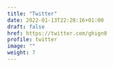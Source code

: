 ```yaml
---
title: "Twitter"
date: 2022-01-13T22:28:16+01:00
draft: false
href: https://twitter.com/ghign0
profile: twitter
image: ""
weight: 7
---
```

